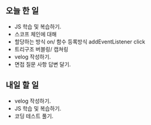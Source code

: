 ## 오늘 한 일
- JS 학습 및 복습하기.
- 스코프 체인에 대해
- 할당하는 방식 on/ 함수 등록방식 addEventListener click
- 트리구조 버블링/ 캡쳐링
- velog 작성하기.
- 면접 질문 사항 답변 달기.

## 내일 할 일
- velog 작성하기.
- JS 학습 및 복습하기.
- 코딩 테스트 풀기.

